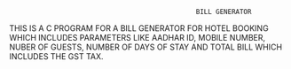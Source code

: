                                                    BILL GENERATOR
THIS IS A C PROGRAM FOR A  BILL GENERATOR FOR HOTEL BOOKING WHICH INCLUDES PARAMETERS LIKE AADHAR ID, MOBILE NUMBER, NUBER OF GUESTS, NUMBER OF DAYS OF STAY AND TOTAL BILL WHICH INCLUDES THE GST TAX.
